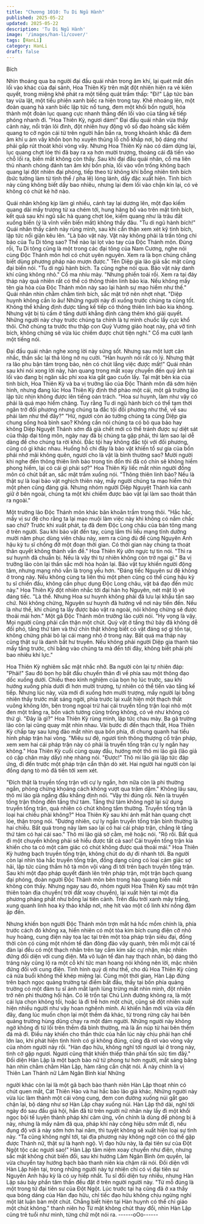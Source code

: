 ```yaml
---
title: "Chương 1010: Tu Di Ngũ Hành"
published: 2025-05-22
updated: 2025-05-22
description: 'Tu Di Ngũ Hành'
image: '/images/han-li/cover/'
tags: [HanLi]
category: HanLi
draft: false
---
```


Bích

Nhìn thoáng qua ba người đại đầu quái nhân trong âm khí, lại
quét mắt đến lối vào khác của đại sảnh, Hoa Thiên Kỳ trên mặt
đột nhiên hiện ra vẻ kiên quyết, trong miệng khẽ phát ra một tiếng
quát trầm thấp:
"Đi!"
Lập tức bàn tay vừa lật, một tiểu phiên xanh biếc ra hiện trong
tay. Khẽ nhoáng lên, một đoàn quang hà xanh biếc lập tức nổ
tung, đem một khối bốn người, hóa thành một đoàn lục quang
cực nhanh thẳng đến lối vào của tầng kế tiếp phóng nhanh đi.
"Hoa Thiên Kỳ, ngươi dám!"
Đại đầu quái nhân vừa thấy cảnh này, nổi trận lôi đình, đột nhiên
huy động vô số đạo hoàng sắc kiếm quang to cỡ ngón cái từ trên
người hắn bắn ra, trong khoảnh khắc đã đem âm khí u ám vây
khốn bọn họ xuyên thủng lỗ chỗ khắp nơi, bộ dáng như phải gấp
rút thoát khỏi vòng vây.
Nhưng Hoa Thiên Kỳ nào có dám dừng lại, lục quang chợt lóe thì
đã bay ra xa hơn mười trượng, thoáng cái đã tiến vào chỗ lối ra,
biến mất không còn thấy.
Sau khi đại đầu quái nhân, cổ ma liên thủ nhanh chóng đánh tan
âm khí bốn phía, lối vào vốn trống không bạch quang lại đột nhiên
đại phóng, tiếp theo từ không khí bỗng nhiên tinh bích (bức tường
làm từ tinh thể / pha lê) lóng lánh, dầy đặc xuất hiện.
Tinh bích này cũng không biết dầy bao nhiêu, nhưng lại đem lối
vào chặn kín lại, có vẻ không có chút kẻ hở nào.

Quái nhân không kịp làm gì nhiều, cánh tay lại dương lên, một
đạo kiếm quang dài mấy trượng từ xa chém tới, hung hăng bổ
vào trên mặt tinh bích, kết quả sau khi ngũ sắc hà quang chợt lóe,
kiếm quang như là trâu đất xuống biển (ý là vĩnh viễn biến mất)
không thấy đâu.
"Tu di ngũ hành bích!"
Quái nhân thấy cảnh này rùng mình, sau khi cẩn thận xem xét kỹ
tinh bích, lập tức nổi giận kêu lên.
"Là bảo vật này. Vật này không phải là trấn tông chi bảo của Tu Di
tông sao? Thế nào lại lọt vào tay của Độc Thánh môn. Đúng rồi,
Tu Di tông cũng là một trong các đại tông của Nam Cương, nghe
nói cùng Độc Thánh môn hơi có chút uyên nguyên. Xem ra là bọn
chúng chẳng biết dùng phương pháp nào mượn được."
Tên Diệp gia lão giả sắc mặt cũng đại biến nói.
"Tu di ngũ hành bích. Ta cũng nghe nói qua. Bảo vật này danh khí
cũng không nhỏ."
Cổ ma nhíu mày.
"Nhưng phiền toái rồi. Xem ra tại đáy tháp này quả nhiên rất có
thể có thông thiên linh bảo kia. Nếu không mấy tên gia hỏa của
Độc Thánh môn này sao lại hành sự mạo hiểm như thế."
Quái nhân nhìn chằm chằm tinh bích, sắc mặt trở nên nhợt nhạt.
"Diệp huynh không cần lo âu! Những người này đi xuống trước
chúng ta cũng tốt. Không thể khẳng định được tầng kế tiếp có
thông thiên linh bảo kia không. Nhưng vật bị tù cấm ở tầng dưới
khẳng định càng thêm khó giải quyết. Những người này chạy
trước chúng ta chính là tự mình chuốc lấy cực khổ thôi. Chờ
chúng ta trước thu thập con Quỷ Vương giảo hoạt này, phá vỡ tinh
bích, không chừng sẽ vừa lúc chiếm được chút tiện nghi."
Cổ ma cười lạnh một tiếng nói.

Đại đầu quái nhân nghe xong lời này sửng sốt. Nhưng sau một
lượt cân nhắc, thần sắc lại thả lỏng nở nụ cười.
"Hàn huynh nói rất có lý. Nhưng thật ra lão phu bận tâm trọng
bảo, nên có chút lắng việc được mất!"
Quái nhân sau khi nói xong lời này, hàn quang trong mắt xoay
chuyển đến quỷ ảnh tại lối vào đang bị ngân sắc phi xoa kia gắt
gao cuốn lấy.
Tại mặt bên kia của tinh bích, Hoa Thiên Kỳ và ba vị trưởng lão
của Độc Thánh môn đã sớm hiện hình, nhưng đang lúc Hoa
Thiên Kỳ định thở phào một cái, một gã trường lão lập tức nhịn
không được lên tiếng oán trách.
"Hoa sư huynh, làm như vậy có phải là quá mạo hiểm chăng. Tuy
rằng Tu di ngũ hành bích có thể tạm thời ngăn trở đối phương
nhưng chúng ta đắc tội đối phương như thế, về sau phải làm như
thế đây?"
"Hừ, ngươi còn ảo tưởng chúng ta cùng Diệp gia chung sống hoà
bình sao? Không cần nói chúng ta có bỏ qua bảo hay không Diệp
Nguyệt Thánh sớm đã giả chết mới có thể tránh được sự diệt sát
của thập đại tông môn, ngày nay đã bị chúng ta gặp phải, thì làm
sao lại dễ dàng để cho chúng ta rời khỏi. Đắc tội hay không đắc
tội với đối phương, cũng có gì khác nhau. Huống hồ chi đây là
bảo vật khiến tổ sư gia của bổn phái nhớ mãi không quên, ngươi
cho là vật là bình thường sao? Mười người khi nghe đến thông
thiên linh bảo trong tin đồn thì đã có chín sẽ không hiềm phong
hiểm, lại có cái gì phải sợ?"
Hoa Thiên Kỳ liếc mắt nhìn người đồng môn có chút bất an, sắc
mặt trầm xuống nói.
"Thông thiên linh bảo? Nếu là thật sự là loại bảo vật nghịch thiên
này, mấy người chúng ta mạo hiểm thử một phen cũng đáng giá.
Nhưng nhóm người Diệp Nguyệt Thánh kia canh giữ ở bên ngoài,
chúng ta một khi chiếm được bảo vật lại làm sao thoát thân ra
ngoài."

Một trưởng lão Độc Thánh môn khác băn khoăn trầm trọng thỏi.
"Hắc hắc, mấy vị sư đệ cho rằng ta lại mạo muội làm việc này khi
không có nắm chắc sao chứ? Trước khi xuất phát, ta đã đem Độc
Long châu của bản tông mang ở trên người. Sau khi bảo vật đến
tay, cùng lắm thì liều mạng tĩnh dưỡng mười năm phục dùng viên
châu này, xem ra cũng đủ để cùng Nguyên Anh hậu kỳ tu sĩ
chống đỡ một đoạn thời gian. Có thời gian này chúng ta thoát
thân quyết không thành vấn đề."
Hoa Thiên Kỳ ưỡn ngực tự tin nói.
"Thì ra sư huynh đã chuẩn bị. Nếu là vậy thì tự nhiên không còn
trở ngại gì."
Ba vị trưỡng lão còn lại thần sắc mới hòa hoãn lại. Bảo vật tuy
khiến người động tâm, nhưng mạng nhỏ vẫn là trọng yếu hơn.
"Đáng tiếc Nguyên sư đệ không ở trong này. Nếu không cùng ta
liên thủ một phen cũng có thể cùng hậu kỳ tu sĩ chiến đấu, không
cần phục dụng Độc Long châu, vật bá đạo đến mức này."
Hoa Thiên Kỳ đột nhiên nhắc tới đại hán họ Nguyên, nét mặt lộ vẻ
đáng tiếc.
"Là thế. Nhưng Hoa sư huynh không phải đã lưu lại khẩu tấn sao
chứ. Nói không chừng, Nguyên sư huynh đã hướng về nơi này
tiến đến. Nếu là như thế, khi chúng ta lấy được bảo vật ra ngoài,
nói không chừng sẽ được thoải mái hơn."
Một gã Độc Thánh môn trưởng lão cười nói.
"Hy vọng là vậy. Mọi người cũng phải cẩn thận một chút. Quỷ vật
ở tầng thứ bảy đã không dễ đối phó, tầng thứ tám và thứ chín thật
không biết có vật đáng sợ gì tồn tại, không chừng phải bỏ lại cái
mạng nhỏ ở trong này. Bất quá ma tháp này cũng thật sự là danh
bất hư truyền. Nếu không phải người Diệp gia thanh tảo mấy tầng
trước, chỉ bằng vào chúng ta mà đến tới đây, không biết phải phí
bao nhiêu khí lực."

Hoa Thiên Kỳ nghiêm sắc mặt nhắc nhở.
Ba người còn lại tự nhiên đáp:
"Phải!"
Sau đó bọn họ bắt đầu chuyển thân đi về phía sau một thông đạo
dốc xuống dưới. Chiếu theo kinh nghiệm của bọn họ lúc trước,
sau khi hướng xuống phía dưới đi hơn mười trượng, tự nhiên có
thể tiến vào tầng kế tiếp.
Nhưng lúc này, vừa mới đi xuống hơn mười trượng, mấy người
lại bỗng nhiên thấy trước mắt sáng ngời, phía trước lại xuất hiện
một thạch thất vuông không lớn, bên trong ngoại trừ hai cái truyền
tống trận loại nhỏ một đen một trắng ra, bốn vách tường cũng
trống không, có vẻ như không có thứ gì.
"Đây là gì?"
Hoa Thiên Kỳ rùng mình, lập tức chau mày.
Ba gã trường lão còn lại cũng quay mặt nhìn nhau.
Vài bước đi đến thạch thất, Hoa Thiên Kỳ chấp tay sau lưng đảo
mắt nhìn qua bốn phía, đi chung quanh hai tiểu hình pháp trận hai
vòng.
"Miêu sư đệ, ngươi tinh thông thượng cổ trận pháp, xem xem hai
cái pháp trận này có phải là truyền tống trận cự ly ngắn hay
không."
Hoa Thiên Kỳ cuối cùng quay đầu, hướng một thô mi lão giả (lão
giả có cặp chân mày dầy) nhẹ nhàng nói.
"Được!"
Thô mi lão giả lập tức đáp ứng, đi đến trước một pháp trận cẩn
thận dò xét. Hai người hai người còn lại đồng dạng tò mò đã tiến
tới xem xét.

"Đích thật là truyền tống trận với cự ly ngắn, hơn nữa còn là phi
thường ngắn, phỏng chừng khoảng cách không vượt qua trăm
dặm."
Không lâu sau, thô mi lão giả ngẩng đầu khẳng định nói.
"Vậy thì đúng rồi. Nên là truyền tống trận thông đến tầng thứ tám.
Tầng thứ tám không ngờ lại sử dụng truyền tống trận, quả nhiên
có chút không tầm thường. Truyền tống trận là loại hai chiều phải
không?" Hoa Thiên Kỳ sau khi ánh mắt hàn quang chợt lóe, thận
trọng nói.
"Đương nhiên, cự ly ngắn truyền tống trận bình thường là hai
chiều. Bất quá trong này làm sao lại có hai cái pháp trận, chẳng lẽ
tầng thứ tám có hai cái sao."
Thô mi lão giả sờ cằm, mê hoặc nói.
"Rõ rồi. Bất quá đi một chuyến không phải sẽ hiểu được tất cả
sao! Cái truyền tống trận kia khiến cho ta có một cảm giác có chút
không được quá thoải mái."
Hoa Thiên Kỳ hướng bạch truyền tống trận, không chút do dự đi
nhanh tới.
Ba người còn lại nhìn tòa hắc truyền tống trận, đồng dạng cũng
có loại cảm giác sợ hãi, lập tức cũng thầm hô tà môn vội vàng đi
tới trên bạch truyền tống trận.
Sau khi một đạo pháp quyết đánh lên trên pháp trận, một trận
bạch quang đại phóng, đoàn người Độc Thánh môn bên trong
hào quang biến mất không còn thấy.
Nhưng ngay sau đó, nhóm người Hoa Thiên Kỳ sau một trận
thiên toàn địa chuyển( trời đất xoay chuyển), lại xuất hiện tại một
địa phương phảng phất như bồng lai tiên cảnh.
Trên đầu trời xanh mây trắng, xung quanh linh hoa kỳ thảo khắp
nơi, nhẹ hít vào một cổ linh khí nồng đậm ập đến.

Nhưng khiến bọn người Độc Thánh môn trợn mắt há hốc mồm
chính là, phía trước cách đó không xa, hiển nhiên có một tòa kim
bích cung điện cỡ nhỏ huy hoàng, cung điện này tọa lạc tại trên
một tòa pháp trận siêu đại, đồng thời còn có cùng một nhóm tế
đàn đông đảo vây quanh, trên mỗi một cái tế đàn lại đều có một
thạch nhân trên tay cầm kim sắc cự nhận, mặc nhiên đứng đối
diện với cung điện.
Mà vô luận tế đàn hay thạch nhân, bộ dáng thô tráng này cũng lộ
ra một cỗ khí tức man hoang nói không nên lời, mặc nhiên đứng
đối với cung điện.
Tình hình quỷ dị như thế, cho dù Hoa Thiên Kỳ cũng cả nửa buổi
không thể khép miệng lại.
Cùng một thời gian, Hàn Lập đứng trên bạch ngọc quảng trường
tại điểm bắt đầu, thấy tại bốn phía quảng trường có một đám tu sĩ
ánh mắt lạnh lùng trừng mắt nhìn mình, đột nhiên trở nên phi
thường hối hận.
Có lẽ trốn tại Chú Linh đường không ra, là một cái lựa chọn
không tồi, hoặc là đi trễ hơn một chút, cũng sẽ đột nhiên xuất hiện
nhiều người như vậy hoan nghênh mình.
Ai khiến hắn mới vừa vừa đến đây, đang lúc muốn chọn lại một
thềm đá khác, từ trong rừng cây hai bên quảng trường hùng dũng
chạy ra một đám người. Những người này không ngờ không đi từ
lối trên thềm đá bình thường, mà là ẩn núp từ hai bên thềm đá mà
đi. Điều này khiến cho thần thức của hắn lúc này chịu phải hạn
chế lớn lao, khi phát hiện tình hình có gì không đúng, cũng đã rơi
vào vòng vây của nhóm người này rồi.
"Hàn đạo hữu, không nghĩ tới ngươi lại ở trong này, tình cờ gặp
ngươi. Ngươi cũng thật khiến thiếp thân phải tốn sức tìm đâý."
Đối diện Hàn Lập là một bạch bào nữ tử phong tư hơn người, mắt
sáng băng hàn nhìn chằm chằm Hàn Lập, hàm răng cắn chặt nói.
Ả này chính là vị Thiên Lan Thánh nữ Lâm Ngân Bình kia! Những

người khác còn lại là một gã bạch bào thanh niên Hàn Lập thoạt
nhìn có chút quen mắt, Cát Thiên Hào và hai hắc bào lão giả
khác.
Những người này vừa lúc làm thành một cái vòng cung, đem con
đường xuống núi gắt gao chặn lại, bộ dáng như sợ Hàn Lập chạy
xuống núi.
Hàn Lập thở dài, nghĩ tới ngày đó sau đấu giá hội, hắn đã từ trên
người nữ nhân này lấy đi một khối ngọc bội tế luyện thành pháp
khí cảm ứng, vốn chính là dùng để phòng bị ả này, nhưng là mấy
năm đã qua, pháp khí này công hiệu sớm mất đi, nếu đụng độ với
ả này sớm hơn hai năm, thì tuyệt không sẽ xuất hiện loại sự tình
này.
"Ta cũng không nghĩ tới, tại địa phương này không ngờ còn có thể
gặp được Thánh nữ, thật sự là hạnh ngộ. Vị đạo hữu này, là đại
tiên sư của Đột Ngột tộc các ngươi sao!"
Hàn Lập tâm niệm xoay chuyển như điện, nhưng sắc mặt không
chút biến đổi, sau khi hướng Lâm Ngân Bình ôm quyền, lại vừa
chuyển tay hướng bạch bào thanh niên kia chậm rãi nói.
Đối diện với Hàn Lập hiện tại, trong những người này tự nhiên chỉ
có vị đại tiên sư Nguyên Anh hậu kỳ là có uy hiếp nhất. Tu sĩ đối
diện tuy nhiều, nhưng Hàn Lập sáu bảy phần tâm thần đều đặt ở
trên người người này.
"Từ mỗ đúng là một trong tứ đại tiên sư của Đột Ngột. Lúc trước
tại hạ cũng đã ở xa thấy qua bóng dáng của Hàn đạo hữu, chỉ tiếc
đạo hữu không chịu ngừng nghỉ một lát luận bàn một chút. Chẳng
biết hiện tại Hàn huynh có thể chỉ giáo một chút không."
thanh niên họ Từ mặt không chút thay đổi, nhìn Hàn Lập cũng trẻ
tuổi như mình, từng chữ một nói ra.
------oOo------
